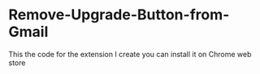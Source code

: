 # Remove-Upgrade-Button-from-Gmail
This the code for the extension I create you can install it on Chrome web store 
